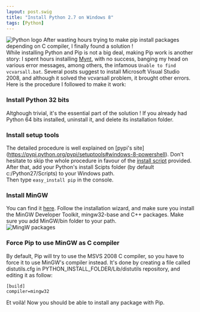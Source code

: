 ```yaml
---
layout: post.swig
title: "Install Python 2.7 on Windows 8"
tags: [Python]
---
```


![Python logo](https://ef65e426d0abf9418992e271986035a1945d7865.googledrive.com/host/0Byy3K2j5Zp_TeXByVnlqTS10UUU/Python_logo-large.png)
After wasting hours trying to make pip install packages depending on C compiler, I finally found a solution !  
While installing Python and Pip is not a big deal, making Pip work is another story: I spent hours installing [Mynt](http://mynt.uhnomoli.com), with no success, banging my head on various error messages, among others, the infamous ```Unable to find vcvarsall.bat```. Several posts suggest to install Microsoft Visual Studio 2008, and although it solved the vcvarsall problem, it brought other errors.  
Here is the procedure I followed to make it work:
### Install Python 32 bits ###
Altghough trivial, it's the essential part of the solution ! If you already had Python 64 bits installed, uninstall it, and delete its installation folder.
### Install setup tools ###
The detailed procedure is well explained on [pypi's site] (https://pypi.python.org/pypi/setuptools#windows-8-powershell). Don't hesitate to skip the whole procedure in favour of the [install script](https://bootstrap.pypa.io/ez_setup.py) provided.  
After that, add your Python's install Scipts folder (by default c:/Python27/Scripts) to your Windows path.  
Then type ```easy_install pip``` in the console.
### Install MinGW ###
You can find it [here](http://sourceforge.net/projects/mingw/files/Installer/). Follow the installation wizard, and make sure you install the MinGW Developer Toolkit, mingw32-base and C++ packages. Make sure you add MinGW/bin folder to your path.  
![MingW packages](https://ef65e426d0abf9418992e271986035a1945d7865.googledrive.com/host/0Byy3K2j5Zp_TeXByVnlqTS10UUU/mingw.png)  
### Force Pip to use MinGW as C compiler ###
By default, Pip will try to use the MSVS 2008 C compiler, so you have to force it to use MinGW's compiler instead. It's done by creating a file called distutils.cfg in PYTHON_INSTALL_FOLDER/Lib/distutils repository, and editing it as follow:  

``` nginx
[build]
compiler=mingw32
```
Et voilà! Now you should be able to install any package with Pip.
